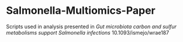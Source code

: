 # Salmonella-Multiomics-Paper
Scripts used in analysis presented in _Gut microbiota carbon and sulfur metabolisms support Salmonella infections_
10.1093/ismejo/wrae187
